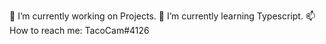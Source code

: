 🔭 I’m currently working on Projects.
🌱 I’m currently learning Typescript.
📫 How to reach me: TacoCam#4126
